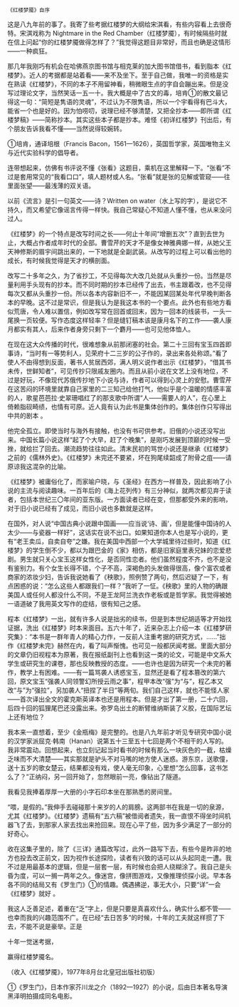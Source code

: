     《红楼梦魇》自序 

   这是八九年前的事了。我寄了些考据红楼梦的大纲给宋淇看，有些内容看上去很奇特。宋淇戏称为 Nightmare in the Red Chamber（红楼梦魇），有时候隔些时就在信上问起“你的红楼梦魇做得怎样了？”我觉得这题目非常好，而且也确是这情形——一种疯狂。

   那几年我刚巧有机会在哈佛燕京图书馆与相克莱的加大图书馆借书，看到脂本《红楼梦》。近人的考据都是站着看——来不及坐下。至于自己做，我唯一的资格是实在熟读《红楼梦》，不同的本子不用留神看，稍微眼生点的字自会蹦出来。但是没写过理论文字，当然笑话一五一十。我大概是中了古文的毒，培肯①的散文最记得这一句：“简短是隽语的灵魂”，不过认为不限隽语，所以一个宇看得有巴斗大，能省一个也是好的。因为怕唠叨，说理已经不够清楚，又把全抄本——即所谓《红楼梦稿》——简称抄本。其实这些本子都是抄本。难怪《初详红楼梦》刊出后，有个朋友告诉我看不懂——当然说得较婉转。

   ①培肯，通译培根（Francis Bacon，1561—1626），英国哲学家，英国唯物主义与近代实验科学的倡导者。

   连带想起来，仿佛有书评说不懂《张看》这题目，乘机在这里解释一下。“张看”不过是套用常见的“我看口口”，填人题材或人名。“张看”就是张的见解或管窥——往里面张望——最浅薄的双关语。

   以前《流言》是引一句英文——诗？Written on water（水上写的字），是说它不持久，而又希望它像谣言传得一样快。我自己常疑心不知道人懂不懂，也从来没问过人。

   《红楼梦》的一个特点是改写时间之长——何止十年间“增删五次”？直到去世为止，大概占作者成年时代的全部。曹雪芹的天才不是像女神雅典娜一样，从她父王天神修斯的眉宇间跳出来的，一下地就是全副武装。从改写的过程上可以看出他的成长，有时候我觉得是天才的横剖面。

   改写二十多年之久，为了省抄工，不见得每次大改几处就从头重抄一份。当然是尽量利用手头现有的抄本。而不同时期的抄本已经传了出去，书主跟着改，也不见得每次又都从头重抄一份。所以各本内容新旧不一，不能因某回某处年代早晚判断各本的早晚。这不过是常识，但是我认为是我这本书的一个要点。此外也有些地方看似荒唐，令人难以置信，例如改写常在回首或回末，因为一回本的线装书，一头一尾换一页较便。写作态度这样轻率？但是缝钉稿本该是康月名下的工作——袭人康月都实有其人，后来作者身旁只剩下一个麝月——也可见他体恤人。

   在现在这大众传播的时代，很难想象从前那闭塞的社会。第二十三回有宝玉四首即事诗，“当时有一等势利人，见荣府十二三岁的公子作的，录出来各处称颂。”看了使人不由得想到反面，著书人贫居西郊，满人明义说作者出示《红楼梦》，“借其书未传，世鲜知者”，可见传抄只限戚友圈内。而且从前小说在文艺上没有地位，不过是好玩，不像现代苏俄传抄地下小说与诗，作者可以得到心灵上的安慰。曹雪芹在这苦闷的环境里就靠自己家里的二三知己给他打气，他似乎是个温暖的情感丰富的人，歌星芭芭拉·史翠珊唱红了的那支歌中所谓“人——需要人的人”，在心里上倚赖脂砚畸绩，也情有可原。近人竟有认为此书是集体创作的。集体创作只写得出中共的剧本 。

   他完全孤立。即使当时与海外有接触，也没有书可供参考。旧俄的小说还没写出来。中国长篇小说这样“起了个大早，赶了个晚集”，是刚巧发展到顶巅的时候一受挫，就给拦了回去。潮流趋势往往如此。清末民初的骂世小说还是继承《红楼梦》之前的《儒林外史》。《红楼梦》未完还不要紧，坏在狗尾续韶成了附骨之疽——请原谅我这混杂的比喻。

   《红楼梦》被庸俗化了，而家喻户晓，与《圣经》在西方一样普及，因此影响了小说的主流与阅读趣味。一百年后的《海上花列传》有三分神似，就两次都见弃于读者，包括本世纪三〇年间的亚东版。一方面读者已经在变，但那都受外来的影响，对于旧小说已经有了成见，而旧小说也多数就是这样。

   在国外，对人说“中国古典小说跟中国画——应当说‘诗、画’，但是能懂中国诗的人太少——与瓷器一样好”，这话实在说不出口。如果知道你本人也是写小说的，更有“老王卖瓜，自卖自夸”之嫌。我在美国中西部一个大学城里待过些时，知道《红楼梦》的学生倒不少，都以为跟巴金的《家》相仿，都是旧家庭里表兄妹的恋爱悲剧。男生就只关心宝玉这样女性化，是否同性恋者。他们虽然程度不齐，也不是没有鉴别力。有个女生长得不错，个子不高，深褐色的头发做得很高，像个富农或者商家的浓妆少妇，告诉我说她看了《秧歌》，照例赞了两句，然后迟疑了一下，有点困惑的说：“怎么这些人都跟我们一样？”我听了一怔。《秧歌》里的人物的确跟美国人或任何人都没什么不同，不是王龙阿兰洗衣作老板或是哲学家。我觉得被她一语道破了我用英文写作的症结，很有知己之感。

   程本《红楼梦》一出，就有许多人说是拙劣的续书，但是到本世纪胡适等才开始找证据，洗出《红楼梦》时本来面目。五六十年了，近来杂志上介绍一本《红楼梦研究集》：“本书是一群年青人的精心力作，一反前人注重考据的研究方式，……”拙作《红楼梦未完》赫然在内，看了叫声惭愧。也可见一般都厌闻考据。里面大部分的文章仍旧视程本为原著，我在报纸副刊上也看到这一类的论文，可能是中文系大学生或研究生的课卷，那也反映教授的态度。——也许也是因为研究一个未完的著作，教学上有困难。——有一篇骂袭人诱惑宝玉，显然还是看了程本篡改的第六回，原文宝玉“强袭人同领警幻所授云雨之事”，程甲本改“强”为“与”，程乙本又改“与”为“强拉”，另加袭人“扭捏了半日”等两旬。我们自己这样，就也不能怪人家——首次译出全文的霍克斯英译本也还是用程本。但是才出了第一册，二十六回，后四十回的狐狸尾巴还没露出来。弥罗岛出土的断臂维纳斯装了义胶，在国际艺坛上还有地位？

   我本来一直想着，至少《金瓶梅》是完整的。也是八九年前才听见专研究中国小说的汉学家派屈克·韩南（Hanan）说第五十三至五十七回是两个不相干的人写的。我非常震动。回想起来，也立刻记起当时看书的时候有那么一块灰色的一截，枯燥乏味而不大清楚——其实那就是驴头不对马嘴的地方使人迷惑。游东京，送歌僮，送十五岁的歌女楚云，结果都没有戏，使人毫无印象，心里想“怎么回事，这书怎么了？”正纳闷，另一回开始了，忽然眼前一亮，像钻出了隧道。

   我看见我捧着厚厚一大册的小字石印本坐在那熟悉的房间里。

   “喂，是假的。”我伸手去碰碰那十来岁的人的肩膀。这两部书在我是一切的泉源，尤其《红楼梦》。《红楼梦》遗稿有“五六稿”被借阅者遗失，我一直恨不得坐时间机器飞了去，到那家人家去找出来抢回来。现在心平了些，因为多少满足了一部分的好奇心。

   收在这集子里的，除了《三详》通篇改写过，此外一路写下去，有些今是昨非的地方也投去改正前文，因为视作长途探险，读者有兴致的话可以从头起同走一遭。我不过是用最基本的逻辑，但是一层套一层，有时候也会把人绕糊涂了。我自己是头昏为度，可以一搁一两年之久。像迷宫，像拼图游戏，又像推理侦探小说。早本各各不同的结局又有《罗生门》①的情趣。偶遇拂逆，事无大小，只要“详”一会《红楼梦》就好 。

   我这人乏善足述，着重在“乏”字上，但是只要是真喜欢什么，确实什么都不管——也幸而我的兴趣范围不广。在已经“去日苦多”的时候，十年的工夫就这样掼了下去，不能不说是豪举。正是

   十年一觉迷考据，

   赢得红楼梦魇名。

   （收入《红楼梦魇》，1977年8月台北皇冠出版社初版）

   ①《罗生门》，日本作家芥川龙之介（1892—1927）的小说，后由日本著名导演黑泽明拍摄成同名电影。

